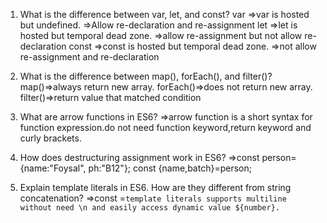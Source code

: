 1) What is the difference between var, let, and const?
var
=>var is hosted but undefined.
=>Allow re-declaration and re-assignment
let
=>let is hosted but temporal dead zone.
=>allow re-assignment but not allow re-declaration
const
=>const is hosted but temporal dead zone.
=>not allow re-assignment and re-declaration

2) What is the difference between map(), forEach(), and filter()?
map()=>always return new array.
forEach()=>does not return new array.
filter()=>return value that matched condition

3) What are arrow functions in ES6?
=>arrow function is a short syntax for function expression.do not need function keyword,return keyword and curly brackets.

4) How does destructuring assignment work in ES6?
=>const person={name:"Foysal", ph:"B12"};
const {name,batch}=person;

5) Explain template literals in ES6. How are they different from string concatenation?
=>const =`template literals supports
 multiline without need \n
 and easily access dynamic value ${number}.`